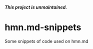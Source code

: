 _**This project is unmaintained.**_

hmn.md-snippets
===============

Some snippets of code used on hmn.md
